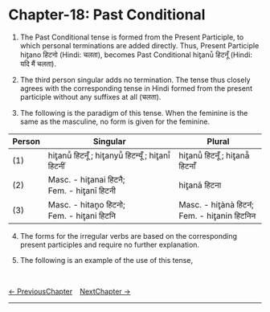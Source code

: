# Chapter-18: Past Conditional

1. The Past Conditional tense is formed from the Present Participle, to which personal terminations are added directly. Thus, Present Participle hit̥ano हिटनो (Hindi: चलता), becomes Past Conditional hit̥anū̃ हिटनूँ (Hindi: यदि मैं चलता).

2. The third person singular adds no termination. The tense thus closely agrees with the corresponding tense in Hindi formed from the present participle without any suffixes at all (चलता).

3. The following is the paradigm of this tense. When the feminine is the same as the masculine, no form is given for the feminine.

| Person | Singular | Plural |
| ------------- | ------------- | ------------- |
| (1) | hit̥anū̃ हिटनूँ ; hit̥anyū̃ हिटन्यूँ ; hit̥anī̃ हिटनीं | hit̥anū̃ हिटनूँ ; hit̥anā̃ हिटनाँ |
| (2) | Masc. - hit̥anai हिटनै; <br>Fem. - hit̥anī हिटनी | hit̥anā हिटना |
| (3) | Masc. - hitan̥o हिटनो; <br>Fem. - hit̥ani हिटनि | Masc. - hit̥ànà हिटनऺ; <br>Fem. - hit̥anin हिटनिन |

4. The forms for the irregular verbs are based on the corresponding present participles and require no further  explanation.

5. The following is an example of the use of this tense,

<br>

[<- PreviousChapter](/major/17_Future.md) &ensp; [NextChapter ->](https://pages.github.com/)

---